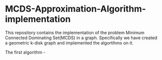 # MCDS-Approximation-Algorithm-implementation

This repository contains the implementation of the problem Minimum Connected Dominating Set(MCDS) in a graph. Specifically we have created a geometric k-disk graph and implemented the algortihms on it.

The first algorithm - 
